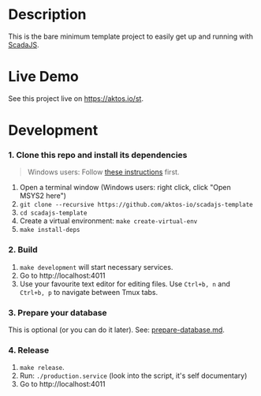 # Description

This is the bare minimum template project to easily get up and running with [ScadaJS](https://github.com/aktos-io/scada.js).

# Live Demo 

See this project live on https://aktos.io/st.

# Development

### 1. Clone this repo and install its dependencies

> Windows users: Follow [these instructions](https://github.com/aktos-io/scada.js/blob/1f63386332ea55f911ea687c9e8c7080c0f6c904/doc/on-windows/README.md) first.

1. Open a terminal window (Windows users: right click, click "Open MSYS2 here")
2. `git clone --recursive https://github.com/aktos-io/scadajs-template`
3. `cd scadajs-template`
4. Create a virtual environment: `make create-virtual-env`
5. `make install-deps`

### 2. Build 

1. `make development` will start necessary services. 
2. Go to http://localhost:4011
3. Use your favourite text editor for editing files. Use `Ctrl+b, n` and `Ctrl+b, p` to navigate between Tmux tabs. 

### 3. Prepare your database 

This is optional (or you can do it later). See: [prepare-database.md](./prepare-database.md).

### 4. Release 

1. `make release`. 
2. Run: `./production.service` (look into the script, it's self documentary)
3. Go to http://localhost:4011

